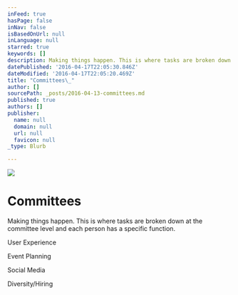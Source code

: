 ```yaml
---
inFeed: true
hasPage: false
inNav: false
isBasedOnUrl: null
inLanguage: null
starred: true
keywords: []
description: Making things happen. This is where tasks are broken down at the committee level and each person has a specific function.
datePublished: '2016-04-17T22:05:30.846Z'
dateModified: '2016-04-17T22:05:20.469Z'
title: "Committees\_"
author: []
sourcePath: _posts/2016-04-13-committees.md
published: true
authors: []
publisher:
  name: null
  domain: null
  url: null
  favicon: null
_type: Blurb

---
```

![](https://the-grid-user-content.s3-us-west-2.amazonaws.com/bd128752-ab4d-4ba1-a0c7-416b7fd32a7f.png)

# Committees 

Making things happen. This is where tasks are broken down at the committee level and each person has a specific function.

User Experience 

Event Planning

Social Media

Diversity/Hiring